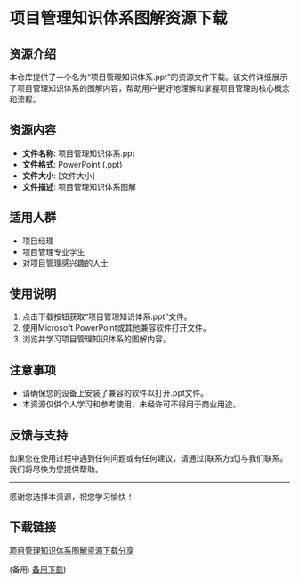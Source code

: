 # 项目管理知识体系图解资源下载

## 资源介绍

本仓库提供了一个名为“项目管理知识体系.ppt”的资源文件下载。该文件详细展示了项目管理知识体系的图解内容，帮助用户更好地理解和掌握项目管理的核心概念和流程。

## 资源内容

- **文件名称**: 项目管理知识体系.ppt
- **文件格式**: PowerPoint (.ppt)
- **文件大小**: [文件大小]
- **文件描述**: 项目管理知识体系图解

## 适用人群

- 项目经理
- 项目管理专业学生
- 对项目管理感兴趣的人士

## 使用说明

1. 点击下载按钮获取“项目管理知识体系.ppt”文件。
2. 使用Microsoft PowerPoint或其他兼容软件打开文件。
3. 浏览并学习项目管理知识体系的图解内容。

## 注意事项

- 请确保您的设备上安装了兼容的软件以打开.ppt文件。
- 本资源仅供个人学习和参考使用，未经许可不得用于商业用途。

## 反馈与支持

如果您在使用过程中遇到任何问题或有任何建议，请通过[联系方式]与我们联系。我们将尽快为您提供帮助。

---

感谢您选择本资源，祝您学习愉快！

## 下载链接
[项目管理知识体系图解资源下载分享]() 

(备用: [备用下载](https://pan.baidu.com/s/112LeKelPycLGyKbrV8G4Ng?pwd=1234))
